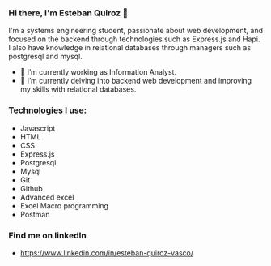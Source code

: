 ### Hi there, I'm Esteban Quiroz 👋

I'm a systems engineering student, passionate about web development, and focused on the backend through technologies such as Express.js and Hapi. I also have knowledge in relational databases through managers such as postgresql and mysql.

- 🔭 I’m currently working as Information Analyst.
- 🌱 I’m currently delving into backend web development and improving my skills with relational databases.

### Technologies I use:

- Javascript
- HTML
- CSS
- Express.js
- Postgresql
- Mysql
- Git
- Github
- Advanced excel
- Excel Macro programming
- Postman

### Find me on linkedIn
- https://www.linkedin.com/in/esteban-quiroz-vasco/
<!--
**EquirozVasco/EquirozVasco** is a ✨ _special_ ✨ repository because its `README.md` (this file) appears on your GitHub profile.

Here are some ideas to get you started:

- 🔭 I’m currently working on ...
- 🌱 I’m currently learning ...
- 👯 I’m looking to collaborate on ...
- 🤔 I’m looking for help with ...
- 💬 Ask me about ...
- 📫 How to reach me: ...
- 😄 Pronouns: ...
- ⚡ Fun fact: ...
-->
